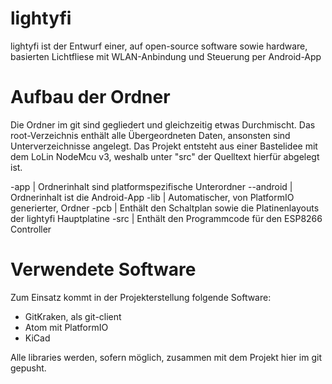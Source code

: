 # lightyfi

lightyfi ist der Entwurf einer, auf open-source software sowie hardware, basierten Lichtfliese mit WLAN-Anbindung und Steuerung per Android-App

# Aufbau der Ordner
Die Ordner im git sind gegliedert und gleichzeitig etwas Durchmischt.
Das root-Verzeichnis enthält alle Übergeordneten Daten, ansonsten sind Unterverzeichnisse angelegt.
Das Projekt entsteht aus einer Bastelidee mit dem LoLin NodeMcu v3, weshalb unter "src" der Quelltext hierfür abgelegt ist.

-app      | Ordnerinhalt sind platformspezifische Unterordner 
--android | Ordnerinhalt ist die Android-App
-lib      | Automatischer, von PlatformIO generierter, Ordner
-pcb      | Enthält den Schaltplan sowie die Platinenlayouts der lightyfi Hauptplatine
-src      | Enthält den Programmcode für den ESP8266 Controller


# Verwendete Software
Zum Einsatz kommt in der Projekterstellung folgende Software:
- GitKraken, als git-client
- Atom mit PlatformIO
- KiCad

Alle libraries werden, sofern möglich, zusammen mit dem Projekt hier im git gepusht.



